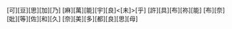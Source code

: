[可][豆][思][加][乃] [麻][萬][能][宇][良]<[未]>[乎] [許][具][布][祢][能] [布][奈][妣][等][佐][和][久] [奈][美][多][都][良][思][母]

